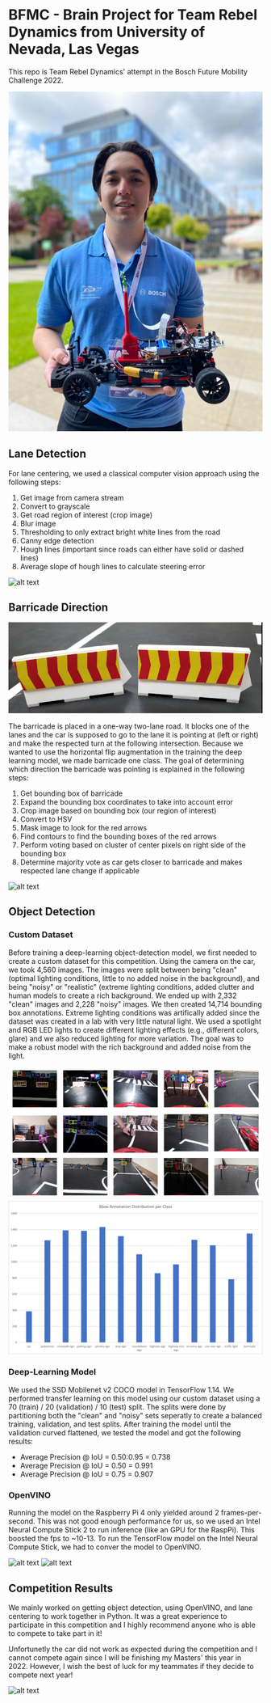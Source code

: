 # BFMC - Brain Project for Team Rebel Dynamics from University of Nevada, Las Vegas

This repo is Team Rebel Dynamics' attempt in the Bosch Future Mobility Challenge 2022.

![alt text](https://github.com/pauls3/Brain/blob/master/images/me_resized.jpg)

## Lane Detection

For lane centering, we used a classical computer vision approach using the following steps:

  1. Get image from camera stream
  2. Convert to grayscale
  3. Get road region of interest (crop image)
  4. Blur image
  5. Thresholding to only extract bright white lines from the road
  6. Canny edge detection
  7. Hough lines (important since roads can either have solid or dashed lines)
  8. Average slope of hough lines to calculate steering error

![alt text](https://github.com/pauls3/Brain/blob/master/images/lane_centering.gif)



## Barricade Direction

![alt text](https://github.com/pauls3/Brain/blob/master/images/barricade.PNG)

The barricade is placed in a one-way two-lane road. It blocks one of the lanes and the car is supposed to go to the lane it is pointing at (left or right) and make the respected turn at the following intersection. Because we wanted to use the horizontal flip augmentation in the training the deep learning model, we made barricade one class. The goal of determining which direction the barricade was pointing is explained in the following steps:

  1. Get bounding box of barricade
  2. Expand the bounding box coordinates to take into account error
  3. Crop image based on bounding box (our region of interest)
  4. Convert to HSV
  5. Mask image to look for the red arrows
  6. Find contours to find the bounding boxes of the red arrows
  7. Perform voting based on cluster of center pixels on right side of the bounding box
  8. Determine majority vote as car gets closer to barricade and makes respected lane change if applicable

![alt text](https://github.com/pauls3/Brain/blob/master/images/barricade.gif)




## Object Detection

### Custom Dataset

Before training a deep-learning object-detection model, we first needed to create a custom dataset for this competition. Using the camera on the car, we took 4,560 images. The images were split between being "clean" (optimal lighting conditions, little to no added noise in the background), and being "noisy" or "realistic" (extreme lighting conditions, added clutter and human models to create a rich background. We ended up with 2,332 "clean" images and 2,228 "noisy" images. We then created 14,714 bounding box annotations. Extreme lighting conditions was artifically added since the dataset was created in a lab with very little natural light. We used a spotlight and RGB LED lights to create different lighting effects (e.g., different colors, glare) and we also reduced lighting for more variation. The goal was to make a robust model with the rich background and added noise from the light.

![alt text](https://github.com/pauls3/Brain/blob/master/images/dataset.PNG)
![alt text](https://github.com/pauls3/Brain/blob/master/images/class_distribution.png)

### Deep-Learning Model
We used the SSD Mobilenet v2 COCO model in TensorFlow 1.14. We performed transfer learning on this model using our custom dataset using a 70 (train) / 20 (validation) / 10 (test) split. The splits were done by partitioning both the "clean" and "noisy" sets seperatly to create a balanced training, validation, and test splits. After training the model until the validation curved flattened, we tested the model and got the following results:
  * Average Precision @ IoU = 0.50:0.95 = 0.738
  * Average Precision @ IoU = 0.50      = 0.991
  * Average Precision @ IoU = 0.75      = 0.907

### OpenVINO
Running the model on the Raspberry Pi 4 only yielded around 2 frames-per-second. This was not good enough performance for us, so we used an Intel Neural Compute Stick 2 to run inference (like an GPU for the RaspPi). This boosted the fps to ~10-13. To run the TensorFlow model on the Intel Neural Compute Stick, we had to conver the model to OpenVINO.

![alt text](https://github.com/pauls3/Brain/blob/master/images/object_detection_0.gif)
![alt text](https://github.com/pauls3/Brain/blob/master/images/object_detection_1.gif)


## Competition Results

We mainly worked on getting object detection, using OpenVINO, and lane centering to work together in Python. It was a great experience to participate in this competition and I highly recommend anyone who is able to compete to take part in it!

Unfortunetly the car did not work as expected during the competition and I cannot compete again since I will be finishing my Masters' this year in 2022. However, I wish the best of luck for my teammates if they decide to compete next year!

![alt text](https://github.com/pauls3/Brain/blob/master/images/0911_BFMC-14.05.2022-NIC_1746-%C2%A9-Nicu-Cherciu.jpg)
